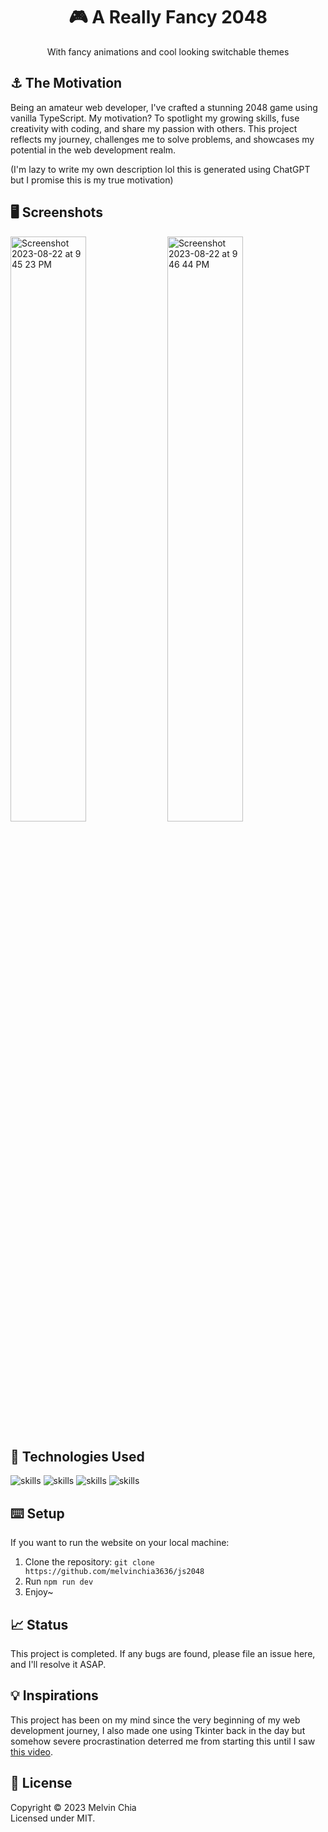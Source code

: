 <center><h1 align="center">🎮 A Really Fancy 2048</h1></center>

<p align="center">With fancy animations and cool looking switchable themes</p>

## ⚓️ The Motivation

Being an amateur web developer, I've crafted a stunning 2048 game using vanilla TypeScript. My motivation? To spotlight my growing skills, fuse creativity with coding, and share my passion with others. This project reflects my journey, challenges me to solve problems, and showcases my potential in the web development realm.

(I'm lazy to write my own description lol this is generated using ChatGPT but I promise this is my true motivation)

## 🖥 Screenshots

<div>


 <img width="49%" alt="Screenshot 2023-08-22 at 9 45 23 PM" src="https://github.com/melvinchia3636/js2048/assets/64565584/43310497-1c94-4581-8db0-092148e38b6e">
<img width="49%" alt="Screenshot 2023-08-22 at 9 46 44 PM" src="https://github.com/melvinchia3636/js2048/assets/64565584/72617bc7-41f0-43ff-807e-901335292102">

  
</div>

## 🔬 Technologies Used 

![skills](https://img.shields.io/badge/-TYPESCRIPT-FF0000?style=for-the-badge&logo=typescript&logoColor=white&color=blue)
![skills](https://img.shields.io/badge/-HTML-FF0000?style=for-the-badge&logo=html5&logoColor=white&color=green)
![skills](https://img.shields.io/badge/-CSS-FF0000?style=for-the-badge&logo=css3&logoColor=white&color=indigo)
![skills](https://img.shields.io/badge/-TAILWIND_CSS-FF0000?style=for-the-badge&logo=tailwindcss&logoColor=white&color=22D3EE)

## ⌨️ Setup

If you want to run the website on your local machine:
1. Clone the repository: `git clone https://github.com/melvinchia3636/js2048`
4. Run `npm run dev`
5. Enjoy~

## 📈 Status

This project is completed. If any bugs are found, please file an issue here, and I'll resolve it ASAP.

## 💡 Inspirations 

This project has been on my mind since the very beginning of my web development journey, I also made one using Tkinter back in the day but somehow severe procrastination deterred me from starting this until I saw [this video](https://www.youtube.com/watch?v=gYAc7yl2KY8).
 
## 📄 License

Copyright © 2023 Melvin Chia<br/>
Licensed under MIT.
